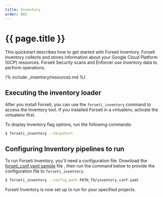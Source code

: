 ```yaml
---
title: Inventory
order: 002
---
```

# {{ page.title }}

This quickstart describes how to get started with Forseti Inventory. Forseti
Inventory collects and stores information about your Google Cloud Platform
(GCP) resources. Forseti Security scans and Enforcer use Inventory data to
perform operations.

{% include _inventory/resources.md %}

## Executing the inventory loader

After you install Forseti, you can use the `forseti_inventory` command to
access the Inventory tool. If you installed Forseti in a virtualenv, activate
the virtualenv first.


To display Inventory flag options, run the following commands:

  ```bash
  $ forseti_inventory --helpshort
  ```

## Configuring Inventory pipelines to run
To run Forseti Inventory, you'll need a configuration file. Download
the [forseti_conf.yaml sample](https://github.com/GoogleCloudPlatform/forseti-security/blob/master/configs/forseti_conf.yaml.sample)
file , then run the command below to provide the configuration file to
`forseti_inventory`:

  ```bash
  $ forseti_inventory --config_path PATH_TO/inventory_conf.yaml
  ```

Forseti Inventory is now set up to run for your specified projects.